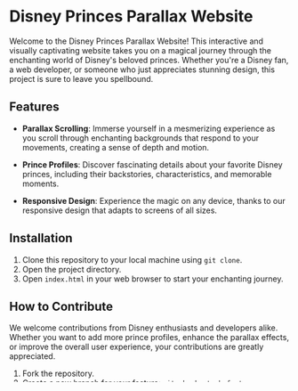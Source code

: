 # Disney Princes Parallax Website
Welcome to the Disney Princes Parallax Website! This interactive and visually captivating website takes you on a magical journey through the enchanting world of Disney's beloved princes. Whether you're a Disney fan, a web developer, or someone who just appreciates stunning design, this project is sure to leave you spellbound.

## Features

- **Parallax Scrolling**: Immerse yourself in a mesmerizing experience as you scroll through enchanting backgrounds that respond to your movements, creating a sense of depth and motion.

- **Prince Profiles**: Discover fascinating details about your favorite Disney princes, including their backstories, characteristics, and memorable moments.

- **Responsive Design**: Experience the magic on any device, thanks to our responsive design that adapts to screens of all sizes.


## Installation

1. Clone this repository to your local machine using `git clone`.
2. Open the project directory.
3. Open `index.html` in your web browser to start your enchanting journey.

## How to Contribute

We welcome contributions from Disney enthusiasts and developers alike. Whether you want to add more prince profiles, enhance the parallax effects, or improve the overall user experience, your contributions are greatly appreciated.

1. Fork the repository.
2. Create a new branch for your feature: `git checkout -b feature-name`.
3. Make your changes and commit them: `git commit -m 'Add some feature'`.
4. Push your branch: `git push origin feature-name`.
5. Create a pull request, and we'll review your changes!

## Credits

- Inspired by Disney's magical world and characters.
- Parallax scrolling effects 

## License

This project is licensed under the [MIT License](LICENSE.md).

---

✨ Get ready to embark on a delightful journey through the enchanting realm of Disney princes. We hope you enjoy your visit to the Disney Princes Parallax Website! ✨
